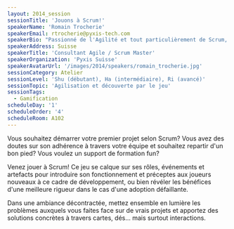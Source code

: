 ```yaml
---
layout: 2014_session
sessionTitle: 'Jouons à Scrum!'
speakerName: 'Romain Trocherie'
speakerEmail: rtrocherie@pyxis-tech.com
speakerBio: "Passionné de l'Agilité et tout particulièrement de Scrum, j'apprécie découvrir de nouveaux procédés et de vivre le développement sous tous ses angles. Celui-ci n'est pas seulement logiciel, mais aussi personnel et professionnel, sujets sur lesquels je prend plaisir à travailler et partager mes connaissances.\nAprès un parcours de consultant et développeur dans les services financiers, pharmaceutiques, de vente en ligne et de gestion de contenu d'entreprise à plusieurs niveaux, je continue d'évangéliser l'Agilité et opère en tant que Scrum Master avec Pyxis Suisse."
speakerAddress: Suisse
speakerTitle: 'Consultant Agile / Scrum Master'
speakerOrganization: 'Pyxis Suisse'
speakerAvatarUrl: '/images/2014/speakers/romain_trocherie.jpg'
sessionCategory: Atelier
sessionLevel: 'Shu (débutant), Ha (intermédiaire), Ri (avancé)'
sessionTopic: 'Agilisation et découverte par le jeu'
sessionTags:
  - Gamification
scheduleDay: '1'
scheduleOrder: '4'
scheduleRoom: A102
---
```


Vous souhaitez démarrer votre premier projet selon Scrum? Vous avez des doutes sur son adhérence à travers votre équipe et souhaitez repartir d'un bon pied? Vous voulez un support de formation fun?

Venez jouer à Scrum! Ce jeu se calque sur ses rôles, événements et artefacts pour introduire son fonctionnement et préceptes aux joueurs nouveaux à ce cadre de développement, ou bien révéler les bénéfices d'une meilleure rigueur dans le cas d'une adoption défaillante.

Dans une ambiance décontractée, mettez ensemble en lumière les problèmes auxquels vous faites face sur de vrais projets et apportez des solutions concrètes à travers cartes, dés... mais surtout interactions.
